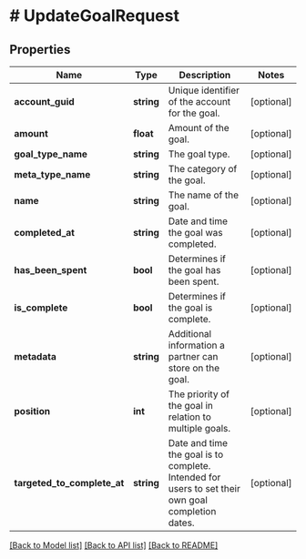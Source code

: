 # # UpdateGoalRequest

## Properties

Name | Type | Description | Notes
------------ | ------------- | ------------- | -------------
**account_guid** | **string** | Unique identifier of the account for the goal. | [optional]
**amount** | **float** | Amount of the goal. | [optional]
**goal_type_name** | **string** | The goal type. | [optional]
**meta_type_name** | **string** | The category of the goal. | [optional]
**name** | **string** | The name of the goal. | [optional]
**completed_at** | **string** | Date and time the goal was completed. | [optional]
**has_been_spent** | **bool** | Determines if the goal has been spent. | [optional]
**is_complete** | **bool** | Determines if the goal is complete. | [optional]
**metadata** | **string** | Additional information a partner can store on the goal. | [optional]
**position** | **int** | The priority of the goal in relation to multiple goals. | [optional]
**targeted_to_complete_at** | **string** | Date and time the goal is to complete. Intended for users to set their own goal completion dates. | [optional]

[[Back to Model list]](../../README.md#models) [[Back to API list]](../../README.md#endpoints) [[Back to README]](../../README.md)
